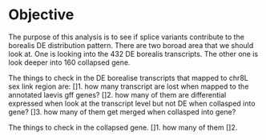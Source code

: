 # Objective
The purpose of this analysis is to see if splice variants contribute to the borealis DE distribution pattern.
There are two boroad area that we should look at. One is looking into the 432 DE borealis transcripts. The other one is look deeper into 160 collapsed gene. 

The things to check in the DE borealise transcripts that mapped to chr8L sex link region are:
  []1. how many transcript are lost when mapped to the annotated laevis gff genes?
  []2. how many of them are differential expressed when look at the transcript level but not DE when collasped into gene?
  []3. how many of them get merged when collasped into gene?

The things to check in the collapsed gene. 
  []1. how many of them 
  []2. 
